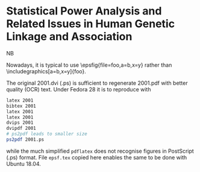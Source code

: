 # Statistical Power Analysis and Related Issues in Human Genetic Linkage and Association

NB

Nowadays, it is typical to use \epsfig{file=foo,a=b,x=y} rather than \includegraphics[a=b,x=y]{foo}.

The original 2001.dvi (.ps) is sufficient to regenerate 2001.pdf with better quality (OCR) text. Under Fedora 28 it is to reproduce with 

```bash
latex 2001
bibtex 2001
latex 2001
latex 2001
dvips 2001
dvipdf 2001
# ps2pdf leads to smaller size
ps2pdf 2001.ps
```
while the much simplified `pdflatex` does not recognise figures in PostScript (.ps) format. File `epsf.tex` copied here enables the same to be done with Ubuntu 18.04. 
